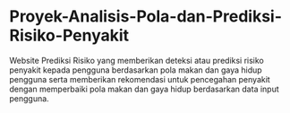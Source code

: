 # Proyek-Analisis-Pola-dan-Prediksi-Risiko-Penyakit
Website Prediksi Risiko yang memberikan deteksi atau prediksi risiko penyakit kepada pengguna berdasarkan pola makan dan gaya hidup pengguna serta memberikan rekomendasi untuk pencegahan penyakit dengan memperbaiki pola makan dan gaya hidup berdasarkan data input pengguna.
